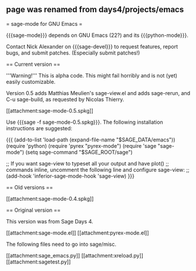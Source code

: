 ## page was renamed from days4/projects/emacs
= sage-mode for GNU Emacs =

{{{sage-mode}}} depends on GNU Emacs (22?) and its {{{python-mode}}}.

Contact Nick Alexander on {{{sage-devel}}} to request features, report bugs, and submit patches.  (Especially submit patches!)

== Current version ==

'''Warning!'''  This is alpha code.  This might fail horribly and is not (yet) easily customizable.

Version 0.5 adds Matthias Meulien's sage-view.el and adds sage-rerun, and C-u sage-build, as requested by Nicolas Thierry.

[[attachment:sage-mode-0.5.spkg]]

Use {{{sage -f sage-mode-0.5.spkg}}}.  The following installation instructions are suggested:

{{{
(add-to-list 'load-path (expand-file-name "$SAGE_DATA/emacs"))
(require 'python)
(require 'pyrex "pyrex-mode")
(require 'sage "sage-mode")
(setq sage-command "$SAGE_ROOT/sage")

;; If you want sage-view to typeset all your output and have plot()
;; commands inline, uncomment the following line and configure sage-view:
;; (add-hook 'inferior-sage-mode-hook 'sage-view)
}}}

== Old versions ==

[[attachment:sage-mode-0.4.spkg]]

== Original version ==

This version was from Sage Days 4.

[[attachment:sage-mode.el]]
[[attachment:pyrex-mode.el]]

The following files need to go into sage/misc.

[[attachment:sage_emacs.py]]
[[attachment:xreload.py]]
[[attachment:sagetest.py]]
